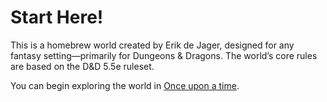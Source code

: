 # Start Here!

This is a homebrew world created by Erik de Jager, designed for any fantasy setting—primarily for Dungeons & Dragons. The world’s core rules are based on the D&D 5.5e ruleset.

You can begin exploring the world in [Once upon a time](Once%20upon%20a%20time.md).
